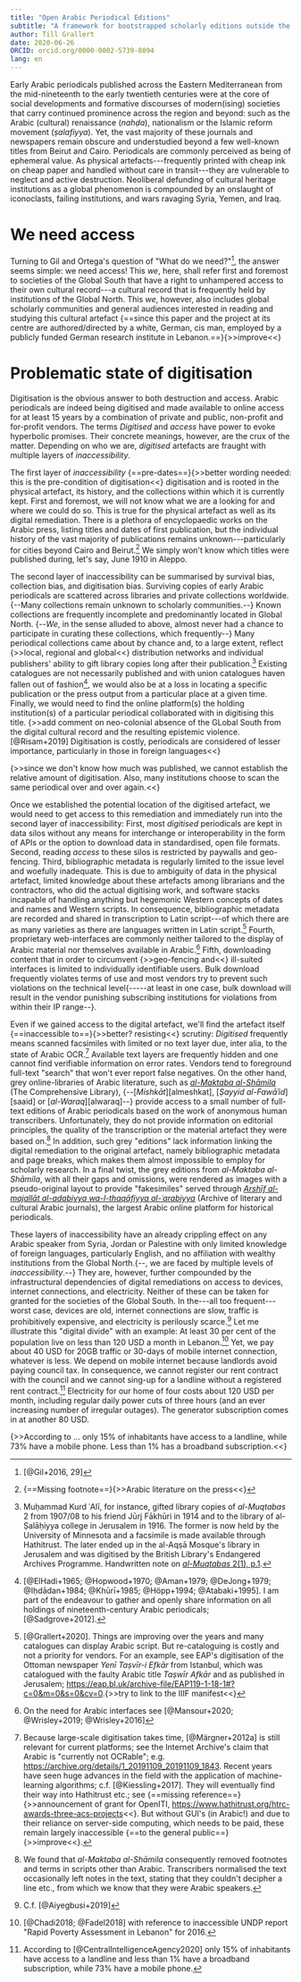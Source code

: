```yaml
---
title: "Open Arabic Periodical Editions"
subtitle: "A framework for bootstrapped scholarly editions outside the global north"
author: Till Grallert
date: 2020-06-26
ORCID: orcid.org/0000-0002-5739-8094
lang: en
---
```


<!-- # processing instructions -->
<!-- pre-process with pancritic -->
<!-- pancritic bootstrapped-scholarly-editions.md -t markdown --critic-mode accept -o bootstrapped-scholarly-editions_changes-accepted.md -->


<!-- importance of periodicals -->
 
Early Arabic periodicals published across the Eastern Mediterranean from the mid-nineteenth to the early twentieth centuries were at the core of social developments and formative discourses of modern(ising) societies that carry continued prominence across the region and beyond: such as the Arabic (cultural) renaissance (*nahḍa*), nationalism or the Islamic reform movement (*ṣalafiyya*). Yet, the vast majority of these journals and newspapers remain obscure and understudied beyond a few well-known titles from Beirut and Cairo. 
Periodicals are commonly perceived as being of ephemeral value. As physical artefacts---frequently printed with cheap ink on cheap paper and handled without care in transit---they are vulnerable to neglect and active destruction. Neoliberal defunding of cultural heritage institutions as a global phenomenon is compounded by an onslaught of iconoclasts, failing institutions, and wars ravaging Syria, Yemen, and Iraq.

# We need access

<!-- need: access -->
Turning to Gil and Ortega's question of "What do we need?"[^6], the answer seems simple: we need access! This *we*, here, shall refer first and foremost to societies of the Global South that have a right to unhampered access to their own cultural record---a cultural record that is frequently held by institutions of the Global North. This *we*, however, also includes global scholarly communities and general audiences interested in reading and studying this cultural artefact {==since this paper and the project at its centre are authored/directed by a white, German, cis man, employed by a publicly funded German research institute in Lebanon.==}{>>improve<<}

[^6]: [@Gil+2016, 29]

<!-- preservation is covered by access since it is a pre-condition for the former -->

# Problematic state of digitisation

<!-- digitisation as solution but foremost a problem -->
Digitisation is the obvious answer to both destruction and access. Arabic periodicals are indeed being digitised and made available to online access for at least 15 years by a combination of private and public, non-profit and for-profit vendors. The terms *Digitised* and *access* have power to evoke hyperbolic promises. Their concrete meanings, however, are the crux of the matter. Depending on who we are, *digitised* artefacts are fraught with multiple layers of *inaccessibility*.  

<!-- history of the press is under researched -->
The first layer of *inaccessibility* {==pre-dates==}{>>better wording needed: this is the pre-condition of digitisation<<} digitisation and is rooted in the physical artefact, its history, and the collections within which it is currently kept. 
First and foremost, we will not know what we are a looking for and where we could do so. This is true for the physical artefact as well as its digital remediation. There is a plethora of encyclopaedic works on the Arabic press, listing titles and dates of first publication, but the individual history of the vast majority of publications remains unknown---particularly for cities beyond Cairo and Beirut.[^1] We simply won't know which titles were published during, let's say, June 1910 in Aleppo.

[^1]: {==Missing footnote==}{>>Arabic literature on the press<<}

<!-- collections: we are not the curators -->

The second layer of inaccessibility can be summarised by survival bias, collection bias, and digitisation bias. Surviving copies of early Arabic periodicals are scattered across libraries and private collections worldwide. {--Many collections remain unknown to scholarly communities.--} Known collections are frequently incomplete and predominantly located in Global North. {--*We*, in the sense alluded to above, almost never had a chance to participate in curating these collections, which frequently--} Many periodical collections came about by chance and, to a large extent, reflect {>>local, regional and global<<} distribution networks and individual publishers' ability to gift library copies long after their publication.[^3] Existing catalogues are not necessarily published and with union catalogues haven fallen out of fashion[^12], we would also be at a loss in locating a specific publication or the press output from a particular place at a given time. Finally, we would need to find the online platform(s) the holding institution(s) of a particular periodical collaborated with in digitising this title.
{>>add comment on neo-colonial absence of the GLobal South from the digital cultural record and the resulting epistemic violence. [@Risam+2019] Digitisation is costly, periodicals are considered of lesser importance, particularly in those in foreign languages<<}

{>>since we don't know how much was published, we cannot establish the relative amount of digitisation. Also, many institutions choose to scan the same periodical over and over again.<<}

[^2]: {==Missing footnote==}{>>available union catalogues<<}
[^3]: Muḥammad Kurd ʿAlī, for instance, gifted library copies of *al-Muqtabas* 2 from 1907/08 to his friend Jūrj Fākhūri in 1914 and to the library of al-Ṣalāḥiyya college in Jerusalem in 1916. The former is now held by the University of Minnesota and a facsimile is made available through Hathitrust. The later ended up in the al-Aqṣā Mosque's library in Jerusalem and was digitised by the British Library's Endangered Archives Programme. Handwritten note on [*al-Muqtabas* 2(1), p.1](https://tillgrallert.github.io/digital-muqtabas/xml/oclc_4770057679-i_13.TEIP5.xml#pb_1.d2e814).

[^12]: [@ElHadi+1965; @Hopwood+1970; @Aman+1979; @DeJong+1979; @Iḥdādan+1984; @Khūrī+1985; @Höpp+1994; @Atabaki+1995]. I am part of the endeavour to gather and openly share information on all holdings of nineteenth-century Arabic periodicals; [@Sadgrove+2012].

<!-- "technical" access: getting hold of the digital artefact -->
<!-- here, the we splits into haves and have-nots  -->

Once we established the potential location of the digitised artefact, we would need to get access to this remediation and immediately run into the second layer of inaccessibility:
First, most *digitised* periodicals are kept in data silos without any means for interchange or interoperability in the form of APIs or the option to download data in standardised, open file formats.
Second, reading *access* to these silos is restricted by paywalls and geo-fencing.
Third, bibliographic metadata is regularly limited to the issue level and woefully inadequate. This is due to ambiguity of data in the physical artefact, limited knowledge about these artefacts among librarians and the contractors, who did the actual digitising work, and software stacks incapable of handling anything but hegemonic Western concepts of dates and names and Western scripts. In consequence, bibliographic metadata are recorded and shared in transcription to Latin script---of which there are as many varieties as there are languages written in Latin script.[^5]
Fourth, proprietary web-interfaces are commonly neither tailored to the display of Arabic material nor themselves available in Arabic.[^4]
Fifth, downloading content that in order to circumvent {>>geo-fencing and<<} ill-suited interfaces is limited to individually identifiable users. Bulk download frequently violates terms of use and most vendors try to prevent such violations on the technical level{-----at least in one case, bulk download will result in the vendor punishing subscribing institutions for violations from within their IP range--}.


[^4]: On the need for Arabic interfaces see [@Mansour+2020; @Wrisley+2019; @Wrisley+2016]
[^5]: [@Grallert+2020]. Things are improving over the years and many catalogues can display Arabic script. But re-cataloguing is costly and not a priority for vendors. For an example, see EAP's digitisation of the Ottoman newspaper *Yenī Taṣvīr-i Efkār* from Istanbul, which was catalogued with the faulty Arabic title *Taṣwīr Afkār* and as published in Jerusalem; <https://eap.bl.uk/archive-file/EAP119-1-18-1#?c=0&m=0&s=0&cv=0>.{>>try to link to the IIIF manifest<<} 

<!-- accessing the artefact itself: being unable to read -->
Even if we gained access to the digital artefact, we'll find the artefact itself {==inaccessible to==}{>>better? resisting<<} scrutiny: 
*Digitised* frequently means scanned facsimiles with limited or no text layer due, inter alia, to the state of Arabic OCR.[^7] Available text layers are frequently hidden and one cannot find verifiable information on error rates. Vendors tend to foreground full-text "search" that won't ever report false negatives.
On the other hand, grey online-libraries of Arabic literature, such as [*al-Maktaba al-Shāmila*](http://www.shamela.ws/) (The Comprehensive Library), {--[*Mishkāt*][almeshkat], [*Ṣayyid al-Fawāʾid*][saaid] or [*al-Waraq*][alwaraq]--} provide access to a small number of full-text editions of Arabic periodicals based on the work of anonymous human transcribers. Unfortunately, they do not provide information on editorial principles, the quality of the transcription or the material artefact they were based on.[^8] In addition, such grey "editions" lack information linking the digital remediation to the original artefact, namely bibliographic metadata and page breaks, which makes them almost impossible to employ for scholarly research. In a final twist, the grey editions from *al-Maktaba al-Shāmila*, with all their gaps and omissions, were rendered as images with a pseudo-original layout to provide "fakesimiles" served through [*Arshīf al-majallāt al-adabiyya wa-l-thaqāfiyya al-ʿarabiyya*](http://archive.alsharekh.org/) (Archive of literary and cultural Arabic journals), the largest Arabic online platform for historical periodicals. 
<!-- modelling? Na! -->


[^7]: Because large-scale digitisation takes time, [@Märgner+2012a] is still relevant for current platforms; see the Internet Archive's claim that Arabic is "currently not OCRable"; e.g. <https://archive.org/details/1_20191109_20191109_1843>. Recent years have seen huge advances in the field with the application of machine-learning algorithms; c.f. [@Kiessling+2017]. They will eventually find their way into Hathitrust etc.; see {==missing reference==}{>>announcement of grant for OpenITI, https://www.hathitrust.org/htrc-awards-three-acs-projects<<}. But without GUI's (in Arabic!) and due to their reliance on server-side computing, which needs to be paid, these remain largely inaccessible {==to the general public==}{>>improve<<}.  

[^8]: We found that *al-Maktaba al-Shāmila* consequently removed footnotes and terms in scripts other than Arabic. Transcribers normalised the text occasionally left notes in the text, stating that they couldn't decipher a line etc., from which we know that they were Arabic speakers.

<!-- Affordances of the Global South -->
These layers of inaccessibility have an already crippling effect on any Arabic speaker from Syria, Jordan or Palestine with only limited knowledge of foreign languages, particularly English, and no affiliation with wealthy institutions from the Global North.{--, we are faced by multiple levels of *inaccessibility*.--} They are, however, further compounded by the infrastructural dependencies of digital remediations on access to devices, internet connections, and electricity. Neither of these can be taken for granted for the societies of the Global South. In the---all too frequent---worst case, devices are old, internet connections are slow, traffic is prohibitively expensive, and electricity is perilously scarce.[^11] Let me illustrate this "digital divide" with an example: At least 30 per cent of the population live on less than 120 USD a month in Lebanon.[^9] Yet, we pay about 40 USD for 20GB traffic or 30-days of mobile internet connection, whatever is less. We depend on mobile internet because landlords avoid paying council tax. In consequence, we cannot register our rent contract with the council and we cannot sing-up for a landline without a registered rent contract.[^10] Electricity for our home of four costs about 120 USD per month, including regular daily power cuts of three hours (and an ever increasing number of irregular outages). The generator subscription comes in at another 80 USD.
<!-- impact on institutional digitisation efforts -->

{>>According to ... only 15% of inhabitants have access to a landline, while 73% have a mobile phone. Less than 1% has a broadband subscription.<<}
[^9]: [@Chadi2018; @Fadel2018] with reference to inaccessible UNDP report "Rapid Poverty Assessment in Lebanon" for 2016.
[^10]: According to [@CentralIntelligenceAgency2020] only 15% of inhabitants have access to a landline and less than 1% have a broadband subscription, while 73% have a mobile phone. 
[^11]: C.f. [@Aiyegbusi+2019]